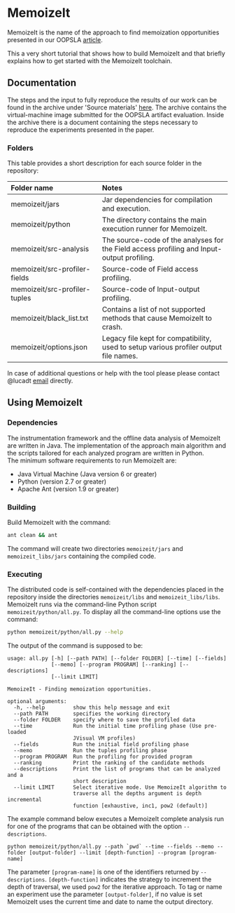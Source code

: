 # MemoizeIt
MemoizeIt is the name of the approach to find memoization opportunities presented 
in our OOPSLA [article][paper].

This a very short tutorial that shows how to build MemoizeIt and that briefly explains 
how to get started with the MemoizeIt toolchain.

## Documentation
The steps and the input to fully reproduce the results of our work can 
be found in the archive under 'Source materials' [here][paper].
The archive contains the virtual-machine image submitted for the OOPSLA artifact evaluation.
Inside the archive there is a document containing the steps necessary to reproduce the experiments presented in the paper.

### Folders
This table provides a short description for each source folder in the repository:


Folder name | Notes
:----------- | :-----
memoizeit/jars | Jar dependencies for compilation and execution.
memoizeit/python | The directory contains the main execution runner for MemoizeIt.
memoizeit/src-analysis | The source-code of the analyses for the Field access profiling and Input-output profiling.
memoizeit/src-profiler-fields | Source-code of Field access profiling.
memoizeit/src-profiler-tuples | Source-code of Input-output profiling.
memoizeit/black\_list.txt | Contains a list of not supported methods that cause MemoizeIt to crash.
memoizeit/options.json | Legacy file kept for compatibility, used to setup various profiler output file names.

In case of additional questions or help with the tool please
please contact @lucadt [email](mailto:luca.dellatoffola@inf.ethz.ch) directly.

## Using MemoizeIt

### Dependencies 
The instrumentation framework and the offline data analysis of MemoizeIt are written in Java.
The implementation of the approach main algorithm and the scripts tailored for each analyzed program
are written in Python.  
The minimum software requirements to run MemoizeIt are:
- Java Virtual Machine (Java version 6 or greater)
- Python (version 2.7 or greater)
- Apache Ant (version 1.9 or greater)

### Building
Build MemoizeIt with the command:
```bash
ant clean && ant
```
The command will create two directories `memoizeit/jars` and `memoizeit_libs/jars` containing the compiled code.

### Executing
The distributed code is self-contained with the dependencies placed in the repository inside the directories
`memoizeit/libs` and `memoizeit_libs/libs`.
MemoizeIt runs via the command-line Python script `memoizeit/python/all.py`. 
To display all the command-line options use the command:
```bash
python memoizeit/python/all.py --help
```
The output of the command is supposed to be:
```
usage: all.py [-h] [--path PATH] [--folder FOLDER] [--time] [--fields]
              [--memo] [--program PROGRAM] [--ranking] [--descriptions]
              [--limit LIMIT]

MemoizeIt - Finding memoization opportunities.

optional arguments:
  -h, --help         show this help message and exit
  --path PATH        specifies the working directory
  --folder FOLDER    specify where to save the profiled data
  --time             Run the initial time profiling phase (Use pre-loaded
                     JVisual VM profiles)
  --fields           Run the initial field profiling phase
  --memo             Run the tuples profiling phase
  --program PROGRAM  Run the profiling for provided program
  --ranking          Print the ranking of the candidate methods
  --descriptions     Print the list of programs that can be analyzed and a
                     short description
  --limit LIMIT      Select iterative mode. Use MemoizeIt algorithm to
                     traverse all the depths argument is depth incremental
                     function [exhaustive, inc1, pow2 (default)]
```
The example command below executes a MemoizeIt complete analysis run for one of the programs that can be obtained with the option `--descriptions`.
```
python memoizeit/python/all.py --path `pwd` --time --fields --memo --folder [output-folder] --limit [depth-function] --program [program-name]
```
The parameter `[program-name]` is one of the identifiers returned by `--descriptions`. `[depth-function]` indicates the strategy to increment the depth of traversal, 
we used `pow2` for the iterative approach. To tag or name an experiment use the parameter `[output-folder]`, if no value is set MemoizeIt uses the current time and date
to name the output directory.

[paper]: http://dl.acm.org/citation.cfm?id=2814270.2814290 
